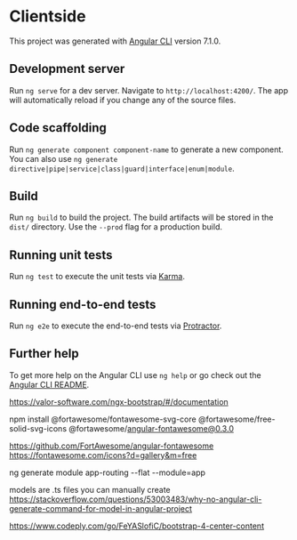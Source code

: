 # Clientside

This project was generated with [Angular CLI](https://github.com/angular/angular-cli) version 7.1.0.

## Development server

Run `ng serve` for a dev server. Navigate to `http://localhost:4200/`. The app will automatically reload if you change any of the source files.

## Code scaffolding

Run `ng generate component component-name` to generate a new component. You can also use `ng generate directive|pipe|service|class|guard|interface|enum|module`.

## Build

Run `ng build` to build the project. The build artifacts will be stored in the `dist/` directory. Use the `--prod` flag for a production build.

## Running unit tests

Run `ng test` to execute the unit tests via [Karma](https://karma-runner.github.io).

## Running end-to-end tests

Run `ng e2e` to execute the end-to-end tests via [Protractor](http://www.protractortest.org/).

## Further help

To get more help on the Angular CLI use `ng help` or go check out the [Angular CLI README](https://github.com/angular/angular-cli/blob/master/README.md).

https://valor-software.com/ngx-bootstrap/#/documentation

npm install @fortawesome/fontawesome-svg-core @fortawesome/free-solid-svg-icons @fortawesome/angular-fontawesome@0.3.0

https://github.com/FortAwesome/angular-fontawesome
https://fontawesome.com/icons?d=gallery&m=free

ng generate module app-routing --flat --module=app

models are .ts files you can manually create
https://stackoverflow.com/questions/53003483/why-no-angular-cli-generate-command-for-model-in-angular-project

https://www.codeply.com/go/FeYASlofiC/bootstrap-4-center-content
